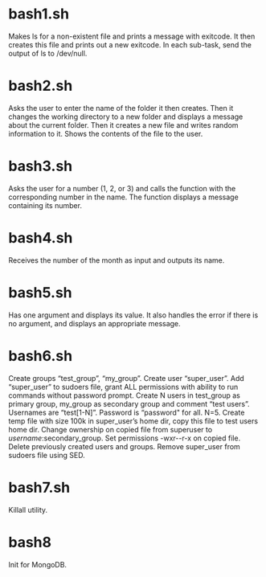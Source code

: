 # bash1.sh
Makes ls for a non-existent file and prints a message with exitcode. It then creates this file and prints out a new exitcode. In each sub-task, send the output of ls to /dev/null.

# bash2.sh
Asks the user to enter the name of the folder it then creates. Then it changes the working directory to a new folder and displays a message about the current folder. Then it creates a new file and writes random information to it. Shows the contents of the file to the user.

# bash3.sh
Asks the user for a number (1, 2, or 3) and calls the function with the corresponding number in the name. The function displays a message containing its number.

# bash4.sh
Receives the number of the month as input and outputs its name.

# bash5.sh
Has one argument and displays its value. It also handles the error if there is no argument, and displays an appropriate message.

# bash6.sh
Create groups “test_group”, “my_group”. Create user “super_user”. Add “super_user” to sudoers file, grant ALL permissions with ability to run commands without password prompt. Create N users in test_group as primary group, my_group as secondary group and comment “test users”. Usernames are “test[1-N]”. Password is “password" for all. N=5. Create temp file with size 100k in super_user’s home dir, copy this file to test users home dir. Change ownership on copied file from superuser to $username:$secondary_group. Set permissions -wxr--r-x on copied file. Delete previously created users and groups. Remove super_user from sudoers file using SED.

# bash7.sh
Killall utility.

# bash8
Init for MongoDB.
